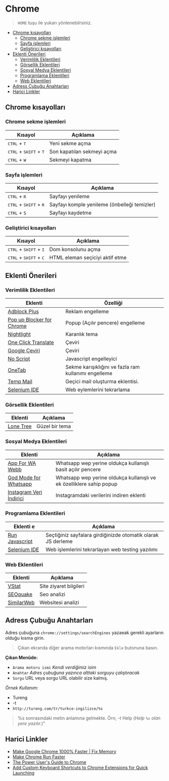 # Chrome <!-- omit in toc -->

> `HOME` tuşu ile yukarı yönlenebilrsiniz.

- [Chrome kısayolları](#chrome-k%C4%B1sayollar%C4%B1)
  - [Chrome sekme işlemleri](#chrome-sekme-i%C5%9Flemleri)
  - [Sayfa işlemleri](#sayfa-i%C5%9Flemleri)
  - [Geliştirici kısayolları](#geli%C5%9Ftirici-k%C4%B1sayollar%C4%B1)
- [Eklenti Önerileri](#eklenti-%C3%B6nerileri)
  - [Verimlilik Eklentileri](#verimlilik-eklentileri)
  - [Görsellik Eklentileri](#g%C3%B6rsellik-eklentileri)
  - [Sosyal Medya Eklentileri](#sosyal-medya-eklentileri)
  - [Programlama Eklentileri](#programlama-eklentileri)
  - [Web Eklentileri](#web-eklentileri)
- [Adress Çubuğu Anahtarları](#adress-%C3%A7ubu%C4%9Fu-anahtarlar%C4%B1)
- [Harici Linkler](#harici-linkler)

## Chrome kısayolları

### Chrome sekme işlemleri

| Kısayol                                           | Açıklama                   |
| ------------------------------------------------- | -------------------------- |
| <kbd>CTRL</kbd> + <kbd>T</kbd>                    | Yeni sekme açma            |
| <kbd>CTRL</kbd> + <kbd>SHIFT</kbd> + <kbd>T</kbd> | Son kapatılan sekmeyi açma |
| <kbd>CTRL</kbd> + <kbd>W</kbd>                    | Sekmeyi kapatma            |

### Sayfa işlemleri

| Kısayol                                           | Açıklama                                     |
| ------------------------------------------------- | -------------------------------------------- |
| <kbd>CTRL</kbd> + <kbd>R</kbd>                    | Sayfayı yenileme                             |
| <kbd>CTRL</kbd> + <kbd>SHIFT</kbd> + <kbd>R</kbd> | Sayfayı komple yenileme (önbelleği temizler) |
| <kbd>CTRL</kbd> + `S`                             | Sayfayı kaydetme                             |

### Geliştirici kısayolları

| Kısayol                                           | Açıklama                        |
| ------------------------------------------------- | ------------------------------- |
| <kbd>CTRL</kbd> + <kbd>SHIFT</kbd> + <kbd>I</kbd> | Dom konsolunu açma              |
| <kbd>CTRL</kbd> + <kbd>SHIFT</kbd> + <kbd>C</kbd> | HTML eleman seçiciyi aktif etme |

## Eklenti Önerileri

### Verimlilik Eklentileri

| Eklenti                     | Özelliği                                             |
| --------------------------- | ---------------------------------------------------- |
| [Adblock Plus]              | Reklam engelleme                                     |
| [Pop up Blocker for Chrome] | Popup (Açılır pencere) engelleme                     |
| [Nightlight]                | Karanlık tema                                        |
| [One Click Translate]       | Çeviri                                               |
| [Google Çeviri]             | Çeviri                                               |
| [No Script]                 | Javascript engelleyici                               |
| [OneTab]                    | Sekme karışıklığını ve fazla ram kullanımı engelleme |
| [Temp Mail]                 | Geçici mail oluşturma eklentisi.                     |
| [Selenium IDE]              | Web eylemlerini tekrarlama                           |

### Görsellik Eklentileri

| Eklenti                                                                                           | Açıklama       |
| ------------------------------------------------------------------------------------------------- | -------------- |
| [Lone Tree](https://chrome.google.com/webstore/detail/lone-tree/gdcbilggakcddojcadnfeckbpoomdmii) | Güzel bir tema |

### Sosyal Medya Eklentileri

| Eklenti                                                                                                                         | Açıklama                                                             |
| ------------------------------------------------------------------------------------------------------------------------------- | -------------------------------------------------------------------- |
| [App For WA Webb](https://chrome.google.com/webstore/detail/app-for-wa-web/bpocngoedbjmnmkngoohaccdmidcjjhm?hl=en)              | Whatsapp wep yerine oldukça kullanışlı basit açılır pencere          |
| [God Mode for Whatsapp](https://chrome.google.com/webstore/detail/god-mode-for-whatsapp/cgdfebhnckdgckcjhidjnochmahdohad)       | Whatsapp wep yerine oldukça kullanışlı ve ek özelliklere sahip popup |
| [Instagram Veri İndirici](https://chrome.google.com/webstore/detail/batch-media-saver-from-in/plmnmnpijgncjompjiccojbccinacefh) | Instagramdaki verilerini indiren eklenti                             |

### Programlama Eklentileri

| Eklenti                                                   e                                                 | Açıklama                                                     |
| ----------------------------------------------------------------------------------------------------------- | ------------------------------------------------------------ |
| [Run Javascript](https://chrome.google.com/webstore/detail/run-javascript/lmilalhkkdhfieeienjbiicclobibjao) | Seçtiğiniz sayfalara girdiğinizde otomatik olarak JS derleme |
| [Selenium IDE](https://chrome.google.com/webstore/detail/selenium-ide/mooikfkahbdckldjjndioackbalphokd)     | Web işlemlerini tekrarlayan web testing yazılımı             |

### Web Eklentileri

| Eklenti      | Açıklama               |
| ------------ | ---------------------- |
| [VStat]      | Site ziyaret bilgileri |
| [SEOquake]   | Seo analizi            |
| [SimilarWeb] | Websitesi analizi      |

## Adress Çubuğu Anahtarları

Adres çubuğuna `chrome://settings/searchEngines` yazaeak gerekli ayarların olduğu kısma girin.

> Çıkan ekranda diğer arama motorları kısmında `Ekle` butonuna basın.

**Çıkan Menüde:**

- `Arama motoru ismi` *Kendi verdiğimiz isim*
- `Anahtar` *Adres çubuğuna yazınca alttaki sorguyu çalıştıracak*
- `Sorgu` URL veya sorgu URL olabilir size kalmış.

*Örnek Kullanım:*

- Tureng
- -t
- `http://tureng.com/tr/turkce-ingilizce/%s`

> %s sonrasındaki metin anlamına gelmekte. Örn; -t Help (*Help `%s` olan yere yazılır.*)"

## Harici Linkler

- [Make Google Chrome 1000% Faster | Fix Memory](https://www.youtube.com/watch?v=6pjDn3m4rsU&list=PL1m1AtfGwsxmeK4bsX9IvcVS8jRvj0cly&index=2&t=0s)
- [Make Chrome Run Faster](https://www.techspot.com/article/1193-chrome-performance-memory-tweaks/)
- [The Power User's Guide to Chrome](https://lifehacker.com/the-power-users-guide-to-google-chrome-5045904)
- [Add Custom Keyboard Shortcuts to Chrome Extensions for Quick Launching](https://lifehacker.com/add-custom-keyboard-shortcuts-to-chrome-extensions-for-1595322121)

[Adblock Plus]: https://chrome.google.com/webstore/detail/adblock-plus/cfhdojbkjhnklbpkdaibdccddilifddb
[Pop up Blocker for Chrome]: https://chrome.google.com/webstore/detail/pop-up-blocker-for-chrome/bkkbcggnhapdmkeljlodobbkopceiche
[Google Çeviri]: https://chrome.google.com/webstore/detail/google-translate/aapbdbdomjkkjkaonfhkkikfgjllcleb
[OneTab]: https://chrome.google.com/webstore/detail/onetab/chphlpgkkbolifaimnlloiipkdnihall?hl=tr
[Temp Mail]: https://chrome.google.com/webstore/detail/temp-mail-disposable-temp/inojafojbhdpnehkhhfjalgjjobnhomj
[Selenium IDE]: https://chrome.google.com/webstore/detail/selenium-ide/mooikfkahbdckldjjndioackbalphokd
[No Script]: https://chrome.google.com/webstore/detail/noscript/doojmbjmlfjjnbmnoijecmcbfeoakpjm/related?hl=en
[Privacy Badger]: https://chrome.google.com/webstore/detail/privacy-badger/pkehgijcmpdhfbdbbnkijodmdjhbjlgp?hl=en

<!-- Web programlama -->
[SimilarWeb]: https://chrome.google.com/webstore/detail/similarweb-traffic-rank-w/hoklmmgfnpapgjgcpechhaamimifchmp?hl=en
[SEOquake]: https://chrome.google.com/webstore/detail/seoquake/akdgnmcogleenhbclghghlkkdndkjdjc?hl=en
[VStat]: https://chrome.google.com/webstore/detail/vstat-visit-statistics-an/bohliiapbjnbphkefjiakajaimlleoma
[Nightlight]: https://chrome.google.com/webstore/detail/night-light/aionebabdognkieabomemdegmjedkked
[One Click Translate]: https://chrome.google.com/webstore/detail/one-click-translate/anhjddeakbabimdgmonfbnpbainknbfa/related